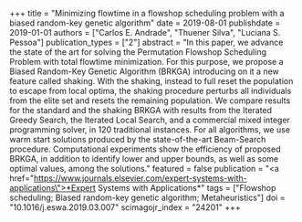 +++
title = "Minimizing flowtime in a flowshop scheduling problem with a biased random-key genetic algorithm"
date = 2019-08-01
publishdate = 2019-01-01
authors = ["Carlos E. Andrade", "Thuener Silva", "Luciana S. Pessoa"]
publication_types = ["2"]
abstract = "In this paper, we advance the state of the art for solving the Permutation Flowshop Scheduling Problem with total flowtime minimization. For this purpose, we propose a Biased Random-Key Genetic Algorithm (BRKGA) introducing on it a new feature called shaking. With the shaking, instead to full reset the population to escape from local optima, the shaking procedure perturbs all individuals from the elite set and resets the remaining population. We compare results for the standard and the shaking BRKGA with results from the Iterated Greedy Search, the Iterated Local Search, and a commercial mixed integer programming solver, in 120 traditional instances. For all algorithms, we use warm start solutions produced by the state-of-the-art Beam-Search procedure. Computational experiments show the efficiency of proposed BRKGA, in addition to identify lower and upper bounds, as well as some optimal values, among the solutions."
featured = false
publication = "<a href=\"https://www.journals.elsevier.com/expert-systems-with-applications\">*Expert Systems with Applications*</a>"
tags = ["Flowshop scheduling; Biased random-key genetic algorithm; Metaheuristics"]
doi = "10.1016/j.eswa.2019.03.007"
scimagojr_index = "24201"
+++
